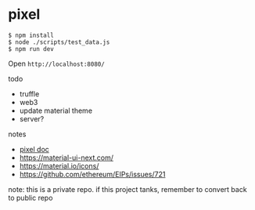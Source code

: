 # pixel

```
$ npm install
$ node ./scripts/test_data.js
$ npm run dev
```

Open `http://localhost:8080/`


todo

* truffle
* web3
* update material theme
* server?

notes

* [pixel doc](https://docs.google.com/document/d/1wItSPEcXBqN1iwTlEV7A5rPlsc8y48I79SDCXM94CJc/edit?ts=5a610857)
* https://material-ui-next.com/
* https://material.io/icons/
* https://github.com/ethereum/EIPs/issues/721

note: this is a private repo. if this project tanks, remember to convert back to public repo
